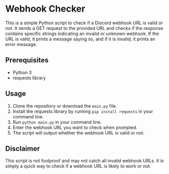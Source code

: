 # Webhook Checker

This is a simple Python script to check if a Discord webhook URL is valid or not. It sends a GET request to the provided URL and checks if the response contains specific strings indicating an invalid or unknown webhook. If the URL is valid, it prints a message saying so, and if it is invalid, it prints an error message.

## Prerequisites
- Python 3
- requests library

## Usage
1. Clone the repository or download the `main.py` file.
2. Install the requests library by running `pip install requests` in your command line.
3. Run `python main.py` in your command line.
4. Enter the webhook URL you want to check when prompted.
5. The script will output whether the webhook URL is valid or not.

## Disclaimer
This script is not foolproof and may not catch all invalid webhook URLs. It is simply a quick way to check if a webhook URL is likely to work or not.
